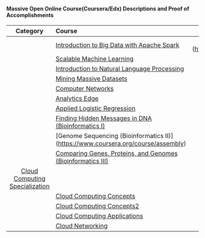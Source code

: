 
#### Massive Open Online Course(Coursera/Edx) Descriptions and Proof of Accomplishments

| Category | Course | Statement of Accomplishment / Certificates|
|:--------:|:-------|:------------------------------------------:|
|| [Introduction to Big Data with Apache Spark](https://www.edx.org/course/introduction-big-data-apache-spark-uc-berkeleyx-cs100-1x) | [Certificate] (https://github.com/beaglebagel/mooc/blob/master/certificates/Edx%20Introduction%20to%20Big%20Data%20with%20Apache%20Spark.pdf) |
|| [Scalable Machine Learning](https://www.edx.org/course/scalable-machine-learning-uc-berkeleyx-cs190-1x) | [Certificate] (https://github.com/beaglebagel/mooc/blob/master/certificates/Edx%20Scalable%20Machine%20Learning.pdf) |
|| [Introduction to Natural Language Processing](https://www.coursera.org/course/nlpintro)                                         | [Certificate] (https://github.com/beaglebagel/mooc/blob/master/certificates/Coursera%20nlpintro%202016.pdf) |
|| [Mining Massive Datasets](https://www.coursera.org/course/mmds)                                         | [Certificate] (https://github.com/beaglebagel/mooc/blob/master/certificates/Coursera%20mmds%202015.pdf) |
|| [Computer Networks](https://www.coursera.org/course/comnetworks)                                        | [Certificate] (https://github.com/beaglebagel/mooc/blob/master/certificates/Coursera%20comnetworks%202015.pdf) |
|| [Analytics Edge](https://www.edx.org/course/analytics-edge-mitx-15-071x-0) | [Certificate] (https://github.com/beaglebagel/mooc/blob/master/certificates/Edx%20The%20Analytics%20Edge.pdf) |
|| [Applied Logistic Regression](https://www.coursera.org/course/logisticregression) | [Certificate] (https://github.com/beaglebagel/mooc/blob/master/certificates/Coursera%20logisticregression%202015.pdf) |
|| [Finding Hidden Messages in DNA (Bioinformatics I)](https://www.coursera.org/course/hiddenmessages) | [Certificate] (https://github.com/beaglebagel/mooc/blob/master/certificates/Coursera%20hiddenmessages%202015.pdf)  |
|| [Genome Sequencing (Bioinformatics II)] (https://www.coursera.org/course/assembly) | [Certificate] (https://github.com/beaglebagel/mooc/blob/master/certificates/Coursera%20assembly%202015.pdf) |
|| [Comparing Genes, Proteins, and Genomes (Bioinformatics III)](https://www.coursera.org/course/comparinggenomes) | [Certificate] (https://github.com/beaglebagel/mooc/blob/master/certificates/Coursera%20comparinggenomes%202015.pdf) |
| [Cloud Computing Specialization](https://www.coursera.org/specializations/cloudcomputing) | |
|| [Cloud Computing Concepts](https://www.coursera.org/course/cloudcomputing) | [Certificate] (https://github.com/beaglebagel/mooc/blob/master/certificates/Coursera%20cloudcomputing%202015.pdf) |
|| [Cloud Computing Concepts2](https://www.coursera.org/course/cloudcomputing2) | [Certificate] (https://github.com/beaglebagel/mooc/blob/master/certificates/Coursera%20cloudcomputing2%202015.pdf) |
|| [Cloud Computing Applications](https://www.coursera.org/course/cloudapplications) | [Certificate] (https://github.com/beaglebagel/mooc/blob/master/certificates/Coursera%20cloudapplications%202015.pdf) |
|| [Cloud Networking](https://www.coursera.org/course/cloudnetworking) | [Certificate] (https://github.com/beaglebagel/mooc/blob/master/certificates/Coursera%20cloudnetworking%202015.pdf) |
